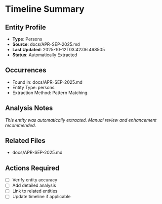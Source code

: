 # Timeline Summary

## Entity Profile
- **Type**: Persons
- **Source**: docs/APR-SEP-2025.md
- **Last Updated**: 2025-10-12T03:42:06.468505
- **Status**: Automatically Extracted

## Occurrences
- Found in: docs/APR-SEP-2025.md
- Entity Type: persons
- Extraction Method: Pattern Matching

## Analysis Notes
*This entity was automatically extracted. Manual review and enhancement recommended.*

## Related Files
- docs/APR-SEP-2025.md

## Actions Required
- [ ] Verify entity accuracy
- [ ] Add detailed analysis
- [ ] Link to related entities
- [ ] Update timeline if applicable
